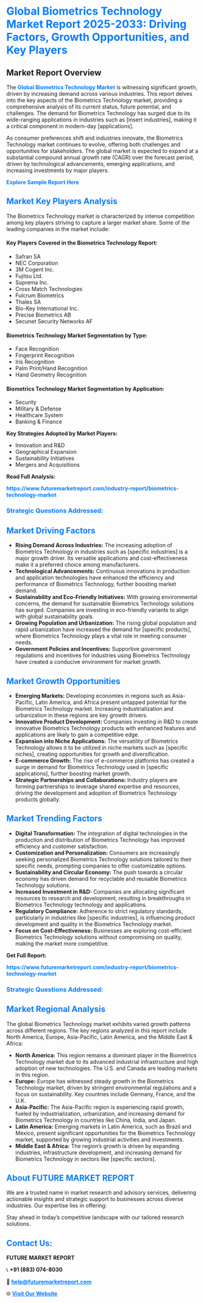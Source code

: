 <h1 style="color: #007BFF;">Global Biometrics Technology Market Report 2025-2033: Driving Factors, Growth Opportunities, and Key Players</h1>

<section id="overview">
<h2>Market Report Overview</h2>
<p>The <a href="https://www.futuremarketreport.com/industry-report/biometrics-technology-market" style="color: #007BFF; text-decoration: none;"><strong>Global Biometrics Technology Market</strong></a> is witnessing significant growth, driven by increasing demand across various industries. This report delves into the key aspects of the Biometrics Technology market, providing a comprehensive analysis of its current status, future potential, and challenges. The demand for Biometrics Technology has surged due to its wide-ranging applications in industries such as [insert industries], making it a critical component in modern-day [applications].</p>
<p>As consumer preferences shift and industries innovate, the Biometrics Technology market continues to evolve, offering both challenges and opportunities for stakeholders. The global market is expected to expand at a substantial compound annual growth rate (CAGR) over the forecast period, driven by technological advancements, emerging applications, and increasing investments by major players.</p>
</section>

<section id="overview">
<p><a href="https://www.futuremarketreport.com/request-sample/reportId=54806" style="color: #007BFF; text-decoration: none;"><strong>Explore Sample Report Here</strong></a></p>
</section>

<section id="key-players">
<h2 style="color: #007BFF;">Market Key Players Analysis</h2>
<p>The Biometrics Technology market is characterized by intense competition among key players striving to capture a larger market share. Some of the leading companies in the market include:</p>
<h4>Key Players Covered in the Biometrics Technology Report:</h4>
<ul><li>Safran SA</li><li>NEC Corporation</li><li>3M Cogent Inc.</li><li>Fujitsu Ltd.</li><li>Suprema Inc.</li><li>Cross Match Technologies</li><li>Fulcrum Biometrics</li><li>Thales SA</li><li>Bio-Key International Inc.</li><li>Precise Biometrics AB</li><li>Secunet Security Networks AF</li></ul>
<h4>Biometrics Technology Market Segmentation by Type:</h4>
<ul><li>Face Recognition</li><li>Fingerprint Recognition</li><li>Iris Recognition</li><li>Palm Print/Hand Recognition</li><li>Hand Geometry Recognition</li></ul>

<h4>Biometrics Technology Market Segmentation by Application:</h4>
<ul><li>Security</li><li>Military &amp; Defense</li><li>Healthcare System</li><li>Banking &amp; Finance</li></ul>
<p><strong>Key Strategies Adopted by Market Players:</strong></p>
<ul>
<li>Innovation and R&D</li>
<li>Geographical Expansion</li>
<li>Sustainability Initiatives</li>
<li>Mergers and Acquisitions</li>
</ul>
</section>

<section>
<p><strong>Read Full Analysis: </strong></p><a href="https://www.futuremarketreport.com/industry-report/biometrics-technology-market" style="color: #007BFF; text-decoration: none;"><strong>https://www.futuremarketreport.com/industry-report/biometrics-technology-market</strong></a>
<h3 style="color: #007BFF;">Strategic Questions Addressed:</h3>
</section>

<section id="driving-factors">
<h2 style="color: #007BFF;">Market Driving Factors</h2>
<ul>
<li><strong>Rising Demand Across Industries:</strong> The increasing adoption of Biometrics Technology in industries such as [specific industries] is a major growth driver. Its versatile applications and cost-effectiveness make it a preferred choice among manufacturers.</li>
<li><strong>Technological Advancements:</strong> Continuous innovations in production and application technologies have enhanced the efficiency and performance of Biometrics Technology, further boosting market demand.</li>
<li><strong>Sustainability and Eco-Friendly Initiatives:</strong> With growing environmental concerns, the demand for sustainable Biometrics Technology solutions has surged. Companies are investing in eco-friendly variants to align with global sustainability goals.</li>
<li><strong>Growing Population and Urbanization:</strong> The rising global population and rapid urbanization have increased the demand for [specific products], where Biometrics Technology plays a vital role in meeting consumer needs.</li>
<li><strong>Government Policies and Incentives:</strong> Supportive government regulations and incentives for industries using Biometrics Technology have created a conducive environment for market growth.</li>
</ul>
</section>

<section id="growth-opportunities">
<h2 style="color: #007BFF;">Market Growth Opportunities</h2>
<ul>
<li><strong>Emerging Markets:</strong> Developing economies in regions such as Asia-Pacific, Latin America, and Africa present untapped potential for the Biometrics Technology market. Increasing industrialization and urbanization in these regions are key growth drivers.</li>
<li><strong>Innovative Product Development:</strong> Companies investing in R&D to create innovative Biometrics Technology products with enhanced features and applications are likely to gain a competitive edge.</li>
<li><strong>Expansion into Niche Applications:</strong> The versatility of Biometrics Technology allows it to be utilized in niche markets such as [specific niches], creating opportunities for growth and diversification.</li>
<li><strong>E-commerce Growth:</strong> The rise of e-commerce platforms has created a surge in demand for Biometrics Technology used in [specific applications], further boosting market growth.</li>
<li><strong>Strategic Partnerships and Collaborations:</strong> Industry players are forming partnerships to leverage shared expertise and resources, driving the development and adoption of Biometrics Technology products globally.</li>
</ul>
</section>

<section id="trending-factors">
<h2 style="color: #007BFF;">Market Trending Factors</h2>
<ul>
<li><strong>Digital Transformation:</strong> The integration of digital technologies in the production and distribution of Biometrics Technology has improved efficiency and customer satisfaction.</li>
<li><strong>Customization and Personalization:</strong> Consumers are increasingly seeking personalized Biometrics Technology solutions tailored to their specific needs, prompting companies to offer customizable options.</li>
<li><strong>Sustainability and Circular Economy:</strong> The push towards a circular economy has driven demand for recyclable and reusable Biometrics Technology solutions.</li>
<li><strong>Increased Investment in R&D:</strong> Companies are allocating significant resources to research and development, resulting in breakthroughs in Biometrics Technology technology and applications.</li>
<li><strong>Regulatory Compliance:</strong> Adherence to strict regulatory standards, particularly in industries like [specific industries], is influencing product development and quality in the Biometrics Technology market.</li>
<li><strong>Focus on Cost-Effectiveness:</strong> Businesses are exploring cost-efficient Biometrics Technology solutions without compromising on quality, making the market more competitive.</li>
</ul>
</section>

<section>
<p><strong>Get Full Report: </strong></p><a href="https://www.futuremarketreport.com/industry-report/biometrics-technology-market" style="color: #007BFF; text-decoration: none;"><strong>https://www.futuremarketreport.com/industry-report/biometrics-technology-market</strong></a>
<h3 style="color: #007BFF;">Strategic Questions Addressed:</h3>
</section>


<section id="regional-analysis">
<h2 style="color: #007BFF;">Market Regional Analysis</h2>
<p>The global Biometrics Technology market exhibits varied growth patterns across different regions. The key regions analyzed in this report include North America, Europe, Asia-Pacific, Latin America, and the Middle East & Africa:</p>
<ul>
<li><strong>North America:</strong> This region remains a dominant player in the Biometrics Technology market due to its advanced industrial infrastructure and high adoption of new technologies. The U.S. and Canada are leading markets in this region.</li>
<li><strong>Europe:</strong> Europe has witnessed steady growth in the Biometrics Technology market, driven by stringent environmental regulations and a focus on sustainability. Key countries include Germany, France, and the U.K.</li>
<li><strong>Asia-Pacific:</strong> The Asia-Pacific region is experiencing rapid growth, fueled by industrialization, urbanization, and increasing demand for Biometrics Technology in countries like China, India, and Japan.</li>
<li><strong>Latin America:</strong> Emerging markets in Latin America, such as Brazil and Mexico, present significant opportunities for the Biometrics Technology market, supported by growing industrial activities and investments.</li>
<li><strong>Middle East & Africa:</strong> The region’s growth is driven by expanding industries, infrastructure development, and increasing demand for Biometrics Technology in sectors like [specific sectors].</li>
</ul>
</section>

<footer>
<h2 style="color: #007BFF;">About FUTURE MARKET REPORT</h2>
<p>We are a trusted name in market research and advisory services, delivering actionable insights and strategic support to businesses across diverse industries. Our expertise lies in offering:</p>

<p>Stay ahead in today’s competitive landscape with our tailored research solutions.</p>

<h2 style="color: #007BFF;">Contact Us:</h2>
<p><strong>FUTURE MARKET REPORT</strong></p>
<p>📞 <strong>+91 (883) 074-8030</strong></p>
<p>📧 <strong><a href="mailto:help@futuremarketreport.com" style="color: #007BFF;">help@futuremarketreport.com</a></strong></p>
<p>🌐 <strong><a href="https://www.futuremarketreport.com/" style="color: #007BFF;">Visit Our Website</a></strong></p>
</footer>